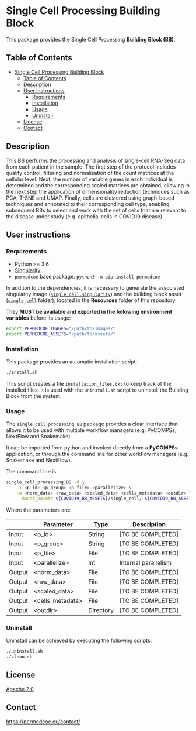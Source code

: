 # Single Cell Processing Building Block

This package provides the Single Cell Processing **Building Block (BB)**.

## Table of Contents

- [Single Cell Processing Building Block](#single-cell-processing-building-block)
  - [Table of Contents](#table-of-contents)
  - [Description](#description)
  - [User instructions](#user-instructions)
    - [Requirements](#requirements)
    - [Installation](#installation)
    - [Usage](#usage)
    - [Uninstall](#uninstall)
  - [License](#license)
  - [Contact](#contact)

## Description

This BB performs the processing and analysis of single-cell RNA-Seq data from each patient in the sample.  The first step of the protocol includes quality control, filtering and normalisation of the count matrices at the cellular level. Next, the number of variable genes in each individual is determined and the corresponding scaled matrices are obtained, allowing in the next step the application of dimensionality reduction techniques such as PCA, T-SNE and UMAP. Finally, cells are clustered using graph-based techniques and annotated to their corresponding cell type, enabling subsequent BBs to select and work with the set of cells that are relevant to the disease under study (e.g. epithelial cells in COVID19 disease).

## User instructions

### Requirements

- Python >= 3.6
- [Singularity](https://singularity.lbl.gov/docs-installation)
- `permedcoe` base package: `python3 -m pip install permedcoe`

In addtion to the dependencies, it is necessary to generate the associated
singularity image ([`single_cell.singularity`](../Resources/images/single_cell.singularity))
and the building block asset ([`single_cell`](../Resources/assets/single_cell)
folder), located in the **Resources** folder of this repository.

They **MUST be available and exported in the following environment variables**
before its usage:

```bash
export PERMEDCOE_IMAGES="/path/to/images/"
export PERMEDCOE_ASSETS="/path/to/assets/"
```

### Installation

This package provides an automatic installation script:

```bash
./install.sh
```

This script creates a file `installation_files.txt` to keep track of the
installed files.
It is used with the `uninstall.sh` script to uninstall the Building Block
from the system.

### Usage

The `single_cell_processing_BB` package provides a clear interface that allows
it to be used with multiple workflow managers (e.g. PyCOMPSs, NextFlow and
Snakemake).

It can be imported from python and invoked directly from a **PyCOMPSs**
application, or through the command line for other workflow managers
(e.g. Snakemake and NextFlow).

The command line is:

```bash
single_cell_processing_BB -d \
    -i <p_id> <p_group> <p_file> <parallelize> \
    -o <norm_data> <raw_data> <scaled_data> <cells_metadata> <outdir> \
    --mount_points ${COVID19_BB_ASSETS}/single_cell/:${COVID19_BB_ASSETS}/single_cell/
```

Where the parameters are:

|        | Parameter         | Type      | Description                                             |
|--------|-------------------|-----------|---------------------------------------------------------|
| Input  | \<p_id>           | String    | [TO BE COMPLETED]                                       |
| Input  | \<p_group>        | String    | [TO BE COMPLETED]                                       |
| Input  | \<p_file>         | File      | [TO BE COMPLETED]                                       |
| Input  | \<parallelize>    | Int       | Internal parallelism                                    |
| Output | \<norm_data>      | File      | [TO BE COMPLETED]                                       |
| Output | \<raw_data>       | File      | [TO BE COMPLETED]                                       |
| Output | \<scaled_data>    | File      | [TO BE COMPLETED]                                       |
| Output | \<cells_metadata> | File      | [TO BE COMPLETED]                                       |
| Output | \<outdir>         | Directory | [TO BE COMPLETED]                                       |

### Uninstall

Uninstall can be achieved by executing the following scripts:

```bash
./uninstall.sh
./clean.sh
```

## License

[Apache 2.0](https://www.apache.org/licenses/LICENSE-2.0)

## Contact

<https://permedcoe.eu/contact/>
